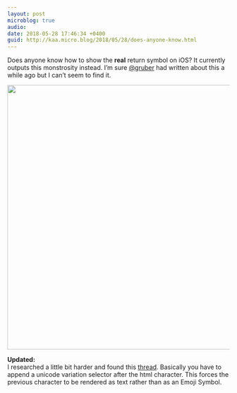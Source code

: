 ```yaml
---
layout: post
microblog: true
audio: 
date: 2018-05-28 17:46:34 +0400
guid: http://kaa.micro.blog/2018/05/28/does-anyone-know.html
---
```

Does anyone know how to show the **real** return symbol on iOS? It currently outputs this monstrosity instead. I’m sure [@gruber](https://micro.blog/gruber) had written about this a while ago but I can’t seem to find it.

<img src="https://www.kaa.bz/uploads/2018/645cc14611.jpg" width="600" height="600" />

**Updated:**  
I researched a little bit harder and found this [thread](https://stackoverflow.com/questions/32915485/how-to-prevent-unicode-characters-from-rendering-as-emoji-in-html-from-javascrip). Basically you have to append a unicode variation selector after the html character. This forces the previous character to be rendered as text rather than as an Emoji Symbol.
